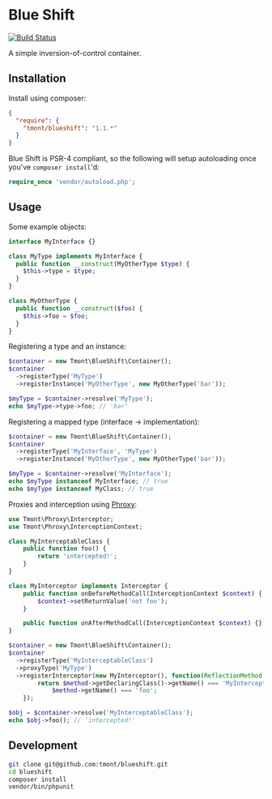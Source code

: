# Blue Shift
[![Build Status](https://travis-ci.org/tmont/blueshift.png)](https://travis-ci.org/tmont/blueshift)

A simple inversion-of-control container.

## Installation
Install using composer:

```json
{
  "require": {
    "tmont/blueshift": "1.1.*"
  }
}
```

Blue Shift is PSR-4 compliant, so the following will setup autoloading once
you've `composer install`'d:

```php
require_once 'vendor/autoload.php';
```

## Usage
Some example objects:

```php
interface MyInterface {}

class MyType implements MyInterface {
  public function __construct(MyOtherType $type) {
    $this->type = $type;
  }
}

class MyOtherType {
  public function __construct($foo) {
    $this->foo = $foo;
  }
}
```

Registering a type and an instance:

```php
$container = new Tmont\BlueShift\Container();
$container
  ->registerType('MyType')
  ->registerInstance('MyOtherType', new MyOtherType('bar'));

$myType = $container->resolve('MyType');
echo $myType->type->foo; // 'bar'
```

Registering a mapped type (interface -> implementation):

```php
$container = new Tmont\BlueShift\Container();
$container
  ->registerType('MyInterface', 'MyType')
  ->registerInstance('MyOtherType', new MyOtherType('bar'));

$myType = $container->resolve('MyInterface');
echo $myType instanceof MyInterface; // true
echo $myType instanceof MyClass; // true
```

Proxies and interception using [Phroxy](https://github.com/tmont/phroxy):

```php
use Tmont\Phroxy\Interceptor;
use Tmont\Phroxy\InterceptionContext;

class MyInterceptableClass {
	public function foo() {
		return 'intercepted!';
	}
}

class MyInterceptor implements Interceptor {
	public function onBeforeMethodCall(InterceptionContext $context) {
		$context->setReturnValue('not foo');
	}

	public function onAfterMethodCall(InterceptionContext $context) {}
}

$container = new Tmont\BlueShift\Container();
$container
  ->registerType('MyInterceptableClass')
  ->proxyType('MyType')
  ->registerInterceptor(new MyInterceptor(), function(ReflectionMethod $method) {
	    return $method->getDeclaringClass()->getName() === 'MyInterceptableClass' &&
	        $method->getName() === 'foo';
    });

$obj = $container->resolve('MyInterceptableClass');
echo $obj->foo(); // 'intercepted!'
```


## Development
```bash
git clone git@github.com:tmont/blueshift.git
cd blueshift
composer install
vendor/bin/phpunit
```